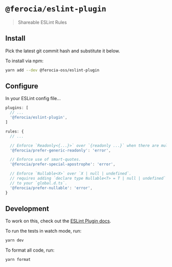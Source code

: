 # `@ferocia/eslint-plugin`

> Shareable ESLint Rules

## Install

Pick the latest git commit hash and substitute it below.

To install via npm:

```bash
yarn add --dev @ferocia-oss/eslint-plugin
```

## Configure

In your ESLint config file...

```js
plugins: [
  // ...
  '@ferocia/eslint-plugin',
]

rules: {
  // ...

  // Enforce `Readonly<{...}>` over `{readonly ...}` when there are multiple props.
  '@ferocia/prefer-generic-readonly': 'error',

  // Enforce use of smart-quotes.
  '@ferocia/prefer-special-apostrophe': 'error',

  // Enforce `Nullable<X>` over `X | null | undefined`.
  // requires adding `declare type Nullable<T> = T | null | undefined`
  // to your `global.d.ts`.
  '@ferocia/prefer-nullable': 'error',
}
```

## Development

To work on this, check out the [ESLint Plugin docs](https://eslint.org/docs/developer-guide/working-with-plugins).

To run the tests in watch mode, run:

```bash
yarn dev
```

To format all code, run:

```bash
yarn format
```
